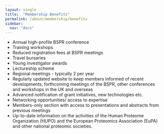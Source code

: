 ```yaml
---
layout: single
title:  "Membership Benefits"
permalink: /about/membership/benefits
sidebar:
  nav: "docs"
---
```



- Annual high-profile BSPR conference
- Training workshops
- Reduced registration fees at BSPR meetings
- Travel bursaries
- Young investigator awards
- Lectureship scheme
- Regional meetings - typically 2 per year
- Regularly updated website to keep members informed of recent developments, forthcoming meetings of the BSPR, other conferences and workshops in the UK and overseas
- Advanced notification of grant initiatives, new technologies etc.
- Networking opportunities/ access to expertise
- Members-only section with access to presentations and abstracts from previous meetings
- Up-to-date information on the activities of the Human Proteome Organization (HUPO) and the European Proteomics Association (EuPA) and other national proteomic societies.